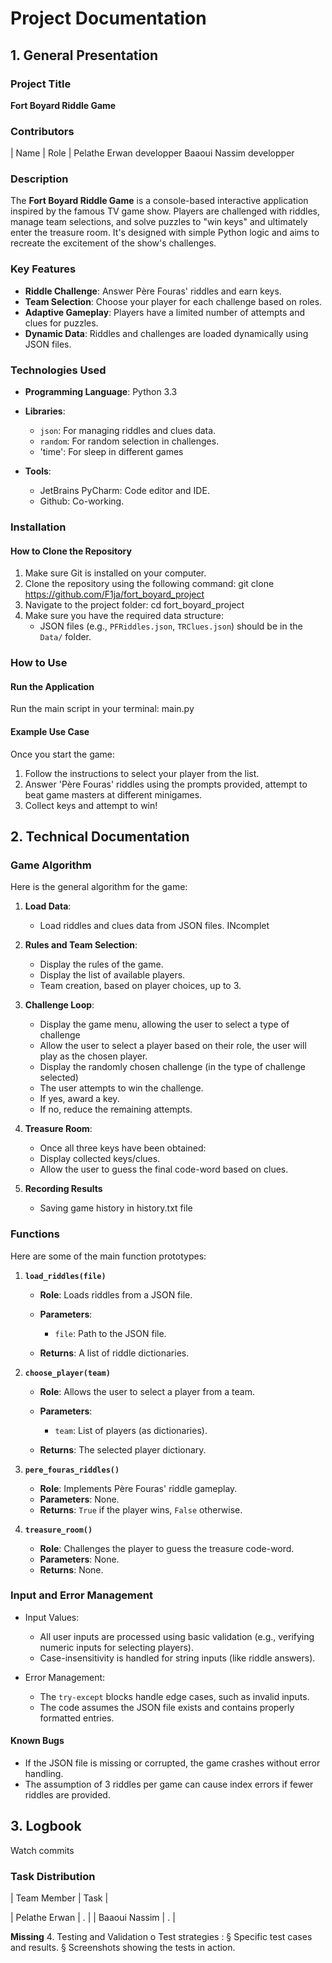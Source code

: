 # **Project Documentation**
## 1. General Presentation
### **Project Title**
**Fort Boyard Riddle Game**
### **Contributors**

| Name | Role |
Pelathe Erwan developper
Baaoui Nassim developper
### **Description**
The **Fort Boyard Riddle Game** is a console-based interactive application inspired by the famous TV game show. Players are challenged with riddles, manage team selections, and solve puzzles to "win keys" and ultimately enter the treasure room. It's designed with simple Python logic and aims to recreate the excitement of the show's challenges.
### **Key Features**
- **Riddle Challenge**: Answer Père Fouras' riddles and earn keys.
- **Team Selection**: Choose your player for each challenge based on roles.
- **Adaptive Gameplay**: Players have a limited number of attempts and clues for puzzles.
- **Dynamic Data**: Riddles and challenges are loaded dynamically using JSON files.

### **Technologies Used**
- **Programming Language**: Python 3.3
- **Libraries**:
    - `json`: For managing riddles and clues data.
    - `random`: For random selection in challenges.
    - 'time': For sleep in different games

- **Tools**:
    - JetBrains PyCharm: Code editor and IDE.
    - Github: Co-working.
### **Installation**
#### **How to Clone the Repository**
1. Make sure Git is installed on your computer.
2. Clone the repository using the following command:
   git clone https://github.com/F1ja/fort_boyard_project
3. Navigate to the project folder:
     cd fort_boyard_project
4. Make sure you have the required data structure:
   - JSON files (e.g., `PFRiddles.json`, `TRClues.json`) should be in the `Data/` folder.
### **How to Use**
#### **Run the Application**
Run the main script in your terminal:
main.py
#### **Example Use Case**
Once you start the game:
1. Follow the instructions to select your player from the list.
2. Answer 'Père Fouras' riddles using the prompts provided, attempt to beat game masters at different minigames.
3. Collect keys and attempt to win!

## 2. Technical Documentation
### **Game Algorithm**
Here is the general algorithm for the game:
1. **Load Data**:
    - Load riddles and clues data from JSON files.
INcomplet
2. **Rules and Team Selection**:
    - Display the rules of the game.
    - Display the list of available players.
    - Team creation, based on player choices, up to 3.

3. **Challenge Loop**:
    - Display the game menu, allowing the user to select a type of challenge
    - Allow the user to select a player based on their role, the user will play as the chosen player.
    - Display the randomly chosen challenge (in the type of challenge selected)
    - The user attempts to win the challenge.
    - If yes, award a key.
    - If no, reduce the remaining attempts.

4. **Treasure Room**:
    - Once all three keys have been obtained:
    - Display collected keys/clues.
    - Allow the user to guess the final code-word based on clues.
5. **Recording Results**
    - Saving game history in history.txt file 

### **Functions**
Here are some of the main function prototypes:
1. **`load_riddles(file)`**
    - **Role**: Loads riddles from a JSON file.
    - **Parameters**:
        - `file`: Path to the JSON file.

    - **Returns**: A list of riddle dictionaries.

2. **`choose_player(team)`**
    - **Role**: Allows the user to select a player from a team.
    - **Parameters**:
        - `team`: List of players (as dictionaries).

    - **Returns**: The selected player dictionary.

3. **`pere_fouras_riddles()`**
    - **Role**: Implements Père Fouras' riddle gameplay.
    - **Parameters**: None.
    - **Returns**: `True` if the player wins, `False` otherwise.

4. **`treasure_room()`**
    - **Role**: Challenges the player to guess the treasure code-word.
    - **Parameters**: None.
    - **Returns**: None.
### **Input and Error Management**
- Input Values:
    - All user inputs are processed using basic validation (e.g., verifying numeric inputs for selecting players).
    - Case-insensitivity is handled for string inputs (like riddle answers).

- Error Management:
    - The `try-except` blocks handle edge cases, such as invalid inputs.
    - The code assumes the JSON file exists and contains properly formatted entries.

#### **Known Bugs**
- If the JSON file is missing or corrupted, the game crashes without error handling.
- The assumption of 3 riddles per game can cause index errors if fewer riddles are provided.

## 3. Logbook
Watch commits

### **Task Distribution**

| Team Member | Task |

| Pelathe Erwan | . |
| Baaoui Nassim | . |



**Missing**
4. Testing and Validation
o Test strategies :
§ Specific test cases and results.
§ Screenshots showing the tests in action.
